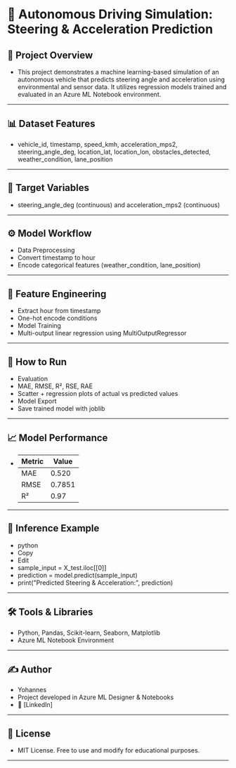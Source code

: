 # 🚗 Autonomous Driving Simulation: Steering & Acceleration Prediction
## 📌 Project Overview
- This project demonstrates a machine learning-based simulation of an autonomous vehicle that predicts steering angle and acceleration using environmental and sensor data. It utilizes regression models trained and evaluated in an Azure ML Notebook environment.
---
## 📊 Dataset Features
- vehicle_id, timestamp, speed_kmh, acceleration_mps2, steering_angle_deg, location_lat, location_lon, obstacles_detected, weather_condition, lane_position
---
## 🎯 Target Variables
- steering_angle_deg (continuous) and acceleration_mps2 (continuous)
---
## ⚙️ Model Workflow
- Data Preprocessing
- Convert timestamp to hour
- Encode categorical features (weather_condition, lane_position)
---
## 🧠 Feature Engineering
- Extract hour from timestamp
- One-hot encode conditions
- Model Training
- Multi-output linear regression using MultiOutputRegressor
---
## 🧾 How to Run
- Evaluation
- MAE, RMSE, R², RSE, RAE
- Scatter + regression plots of actual vs predicted values
- Model Export
- Save trained model with joblib
---

## 📈 Model Performance
-
  | Metric | Value |
  |--------|-------|
  | MAE    | 0.520 |
  | RMSE   | 0.7851|
  | R²     | 0.97 |
---
## 🧪 Inference Example
- python
- Copy
- Edit
- sample_input = X_test.iloc[[0]]
- prediction = model.predict(sample_input)
- print("Predicted Steering & Acceleration:", prediction)
---

## 🛠️ Tools & Libraries
- Python, Pandas, Scikit-learn, Seaborn, Matplotlib
- Azure ML Notebook Environment
---
## ✍️ Author
- Yohannes
- Project developed in Azure ML Designer & Notebooks
- 📧 [LinkedIn]
---

## 📄 License
- MIT License. Free to use and modify for educational purposes.
---
